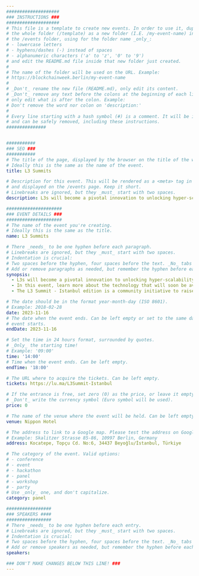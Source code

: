 ```yaml
---
####################
### INSTRUCTIONS ###
####################
# This file is a template to create new events. In order to use it, duplicate
# the whole folder (/template) as a new folder (I.E. /my-event-name) inside of
# the /events folder, using for the folder name _only_:
# - lowercase letters
# - hyphens/dashes (-) instead of spaces
# - alphanumeric characters ('a' to 'z', '0' to '9')
# and edit the README.md file inside that new folder just created.
#
# The name of the folder will be used on the URL. Example:
# https://blockchainweek.berlin/my-event-name
#
# _Don't_ rename the new file (README.md), only edit its content.
# _Don't_ remove any text before the colons at the beginning of each line,
# only edit what is after the colon. Example:
# Don't remove the word nor colon on 'description:'
#
# Every line starting with a hash symbol (#) is a comment. It will be ignored
# and can be safely removed, including these instructions.
###############


###########
### SEO ###
###########
# The title of the page, displayed by the browser on the title of the window.
# Ideally this is the same as the name of the event.
title: L3 Summits

# Description for this event. This will be rendered as a <meta> tag in the HTML,
# and displayed on the /events page. Keep it short.
# Linebreaks are ignored, but they _must_ start with two spaces.
description: L3s will become a pivotal innovation to unlocking hyper-scalability, interoperability, customizability, and privacy for builders and end users.

#####################
### EVENT DETAILS ###
#####################
# The name of the event you're creating.
# Ideally this is the same as the title.
name: L3 Summits

# There _needs_ to be one hyphen before each paragraph.
# Linebreaks are ignored, but they _must_ start with two spaces.
# Indentation is crucial:
# Two spaces before the hyphen, four spaces before the text. _No_ tabs allowed.
# Add or remove paragraphs as needed, but remember the hyphen before each entry.
synopsis:
  - L3s will become a pivotal innovation to unlocking hyper-scalability, interoperability, customizability, and privacy for builders and end users.​
  - In this event, learn more about the technology that will soon be available for developers to build fast, secure, and seamless dApps for specific use cases in DeFi, GameFi, SocialFi and more.
  - ​The L3 Summit - Istanbul edition is a community initiative to raise awareness and share progress of protocols building the future of dApp infrastructure.​ All are welcome to attend - developers, founders, infrastructure architects, investors, and blockchain enthusiasts.

# The date should be in the format year-month-day (ISO 8601).
# Example: 2018-02-28
date: 2023-11-16
# The date when the event ends. Can be left empty or set to the same day the
# event starts.
endDate: 2023-11-16

# Set the time in 24 hours format, surrounded by quotes.
# _Only_ the starting time!
# Example: '09:00'
time: '14:00'
# Time when the event ends. Can be left empty.
endTime: '18:00'

# The URL where to acquire the tickets. Can be left empty.
tickets: https://lu.ma/L3Summit-Istanbul

# If the entrance is free, set zero (0) as the price, or leave it empty.
# _Don't_ write the currency symbol (Euro symbol will be used).
price: 0

# The name of the venue where the event will be held. Can be left empty.
venue: Nippon Hotel

# The address to link to a Google map. Please test the address on Google Maps.
# Example: Skalitzer Strasse 85-86, 10997 Berlin, Germany
address: Kocatepe, Topçu Cd. No:6, 34437 Beyoğlu/İstanbul, Türkiye

# The category of the event. Valid options:
# - conference
# - event
# - hackathon
# - panel
# - workshop
# - party
# Use _only_ one, and don't capitalize.
category: panel

#################
### SPEAKERS ####
#################
# There _needs_ to be one hyphen before each entry.
# Linebreaks are ignored, but they _must_ start with two spaces.
# Indentation is crucial:
# Two spaces before the hyphen, four spaces before the text. _No_ tabs allowed.
# Add or remove speakers as needed, but remember the hyphen before each entry.
speakers:

### DON'T MAKE CHANGES BELOW THIS LINE! ###
---
```


<!-- ### DON'T MAKE CHANGES BELOW THIS LINE! ### -->

<Event-Content/>
